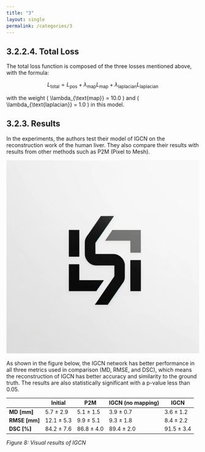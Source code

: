 ```yaml
---
title: "3"
layout: single
permalink: /categories/3
---
```

## 3.2.2.4. Total Loss

The total loss function is composed of the three losses mentioned above, with the formula:

$$
L_{\text{total}} = L_{\text{pos}} + \lambda_{\text{map}} L_{\text{map}} + \lambda_{\text{laplacian}} L_{\text{laplacian}}
$$

with the weight \( \lambda_{\text{map}} = 10.0 \) and \( \lambda_{\text{laplacian}} = 1.0 \) in this model.

## 3.2.3. Results

In the experiments, the authors test their model of IGCN on the reconstruction work of the human liver. They also compare their results with results from other methods such as P2M (Pixel to Mesh).

![Visual results of IGCN](_assets/images/logo.jpg)

As shown in the figure below, the IGCN network has better performance in all three metrics used in comparison (MD, RMSE, and DSC), which means the reconstruction of IGCN has better accuracy and similarity to the ground truth. The results are also statistically significant with a p-value less than 0.05.

|           | Initial      | P2M         | IGCN (no mapping) | IGCN         |
|-----------|--------------|-------------|-------------------|--------------|
| **MD [mm]**   | 5.7 ± 2.9    | 5.1 ± 1.5   | 3.9 ± 0.7         | 3.6 ± 1.2    |
| **RMSE [mm]** | 12.1 ± 5.3   | 9.9 ± 5.1   | 9.3 ± 1.8         | 8.4 ± 2.2    |
| **DSC [%]**   | 84.2 ± 7.6   | 86.8 ± 4.0  | 89.4 ± 2.0        | 91.5 ± 3.4   |

_Figure 8: Visual results of IGCN_

